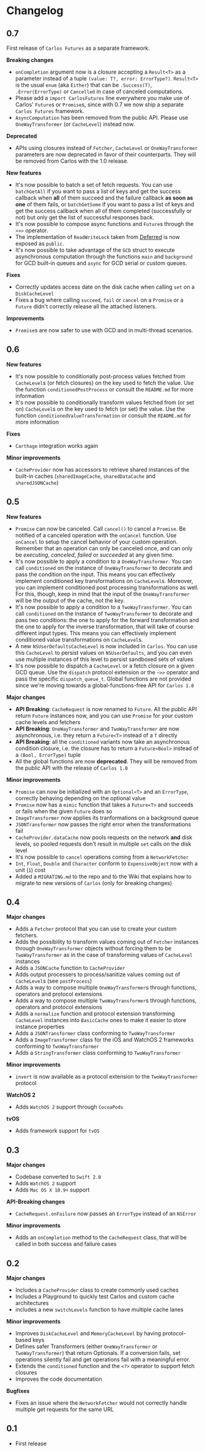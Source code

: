 # Changelog

## 0.7

First release of `Carlos Futures` as a separate framework.

**Breaking changes**
- `onCompletion` argument now is a closure accepting a `Result<T>` as a parameter instead of a tuple `(value: T?, error: ErrorType?)`. `Result<T>` is the usual `enum` (aka `Either`) that can be `.Success(T)`, `.Error(ErrorType)` or `Cancelled` in case of canceled computations.
- Please add a `import CarlosFutures` line everywhere you make use of Carlos' `Future`s or `Promise`s, since with 0.7 we now ship a separate `Carlos Futures` framework.
- `AsyncComputation` has been removed from the public API. Please use `OneWayTransformer` (or `CacheLevel`) instead now.

**Deprecated**
- APIs using closures instead of `Fetcher`, `CacheLevel` or `OneWayTransformer` parameters are now deprecated in favor of their counterparts. They will be removed from Carlos with the 1.0 release.

**New features**
- It's now possible to batch a set of fetch requests. You can use `batchGetAll` if you want to pass a list of keys and get the success callback when **all** of them succeed and the failure callback **as soon as one** of them fails, or `batchGetSome` if you want to pass a list of keys and get the success callback when all of them completed (successfully or not) but only get the list of successful responses back.
- It's now possible to compose async functions and `Future`s through the `>>>` operator.
- The implementation of `ReadWriteLock` taken from [Deferred](https://github.com/bignerdranch/Deferred) is now exposed as `public`.
- It's now possible to take advantage of the `GCD` struct to execute asynchronous computation through the functions `main` and `background` for GCD built-in queues and `async` for GCD serial or custom queues.

**Fixes**
- Correctly updates access date on the disk cache when calling `set` on a `DiskCacheLevel`
- Fixes a bug where calling `succeed`, `fail` or `cancel` on a `Promise` or a `Future` didn't correctly release all the attached listeners.

**Improvements**
- `Promise`s are now safer to use with GCD and in multi-thread scenarios.


## 0.6

**New features**
- It's now possible to conditionally post-process values fetched from `CacheLevel`s (or fetch closures) on the key used to fetch the value. Use the function `conditionedPostProcess` or consult the `README.md` for more information
- It's now possible to conditionally transform values fetched from (or set on) `CacheLevel`s on the key used to fetch (or set) the value. Use the function `conditionedValueTransformation` or consult the `README.md` for more information

**Fixes**
- `Carthage` integration works again

**Minor improvements**
- `CacheProvider` now has accessors to retrieve shared instances of the built-in caches (`sharedImageCache`, `sharedDataCache` and `sharedJSONCache`)

## 0.5

**New features**
- `Promise` can now be canceled. Call `cancel()` to cancel a `Promise`. Be notified of a canceled operation with the `onCancel` function. Use `onCancel` to setup the cancel behavior of your custom operation. Remember that an operation can only be canceled once, and can only be *executing*, *canceled*, *failed* or *succeeded* at any given time.
- It's now possible to apply a condition to a `OneWayTransformer`. You can call `conditioned` on the instance of `OneWayTransformer` to decorate and pass the condition on the input. This means you can effectively implement conditioned key transformations on `CacheLevel`s. Moreover, you can implement conditioned post processing transformations as well. For this, though, keep in mind that the input of the `OneWayTransformer` will be the output of the cache, not the key.
- It's now possible to apply a condition to a `TwoWayTransformer`. You can call `conditioned` on the instance of `TwoWayTransformer` to decorate and pass two conditions: the one to apply for the forward transformation and the one to apply for the inverse transformation, that will take of course different input types. This means you can effectively implement conditioned value transformations on `CacheLevel`s. 
- A new `NSUserDefaultsCacheLevel` is now included in `Carlos`. You can use this `CacheLevel` to persist values on `NSUserDefaults`, and you can even use multiple instances of this level to persist sandboxed sets of values
- It's now possible to dispatch a `CacheLevel` or a fetch closure on a given GCD queue. Use the `dispatch` protocol extension or the `~>>` operator and pass the  specific `dispatch_queue_t`. Global functions are not provided since we're moving towards a global-functions-free API for `Carlos 1.0`

**Major changes**
- **API Breaking**: `CacheRequest` is now renamed to `Future`. All the public API return `Future` instances now, and you can use `Promise` for your custom cache levels and fetchers
- **API Breaking**: `OneWayTransformer` and `TwoWayTransformer` are now asynchronous, i.e. they return a `Future<T>` instead of a `T` directly
- **API Breaking**: all the `conditioned` variants now take an asynchronous condition closure, i.e. the closure has to return a `Future<Bool>` instead of a `(Bool, ErrorType)` tuple
- All the global functions are now **deprecated**. They will be removed from the public API with the release of `Carlos 1.0`

**Minor improvements**
- `Promise` can now be initialized with an `Optional<T>` and an `ErrorType`, correctly behaving depending on the optional value
- `Promise` now has a `mimic` function that takes a `Future<T>` and succeeds or fails when the given `Future` does so
- `ImageTransformer` now applies its tranformations on a background queue
- `JSONTransformer` now passes the right error when the transformations fail 
- `CacheProvider.dataCache` now pools requests on the network **and** disk levels, so pooled requests don't result in multiple `set` calls on the disk level
- It's now possible to `cancel` operations coming from a `NetworkFetcher`
- `Int`, `Float`, `Double` and `Character` conform to `ExpensiveObject` now with a unit (`1`) cost
- Added a `MIGRATING.md` to the repo and to the Wiki that explains how to migrate to new versions of `Carlos` (only for breaking changes)


## 0.4

**Major changes**
- Adds a `Fetcher` protocol that you can use to create your custom fetchers.
- Adds the possibility to transform values coming out of `Fetcher` instances through `OneWayTransformer` objects without forcing them to be `TwoWayTransformer` as in the case of transforming values of `CacheLevel` instances 
- Adds a `JSONCache` function to `CacheProvider`
- Adds output processers to process/sanitize values coming out of `CacheLevel`s (see `postProcess`) 
- Adds a way to compose multiple `OneWayTransformer`s through functions, operators and protocol extensions
- Adds a way to compose multiple `TwoWayTransformer`s through functions, operators and protocol extensions
- Adds a `normalize` function and protocol extension transforming `CacheLevel` instances into `BasicCache` ones to make it easier to store instance properties
- Adds a `JSONTransformer` class conforming to `TwoWayTransformer`
- Adds a `ImageTransformer` class for the iOS and WatchOS 2 frameworks conforming to `TwoWayTransformer`
- Adds a `StringTransformer` class conforming to `TwoWayTransformer`

**Minor improvements**
- `invert` is now available as a protocol extension to the `TwoWayTransformer` protocol

**WatchOS 2**
- Adds `WatchOS 2` support through `CocoaPods`

**tvOS**
- Adds framework support for `tvOS`

## 0.3

**Major changes**
- Codebase converted to `Swift 2.0`
- Adds `WatchOS 2` support
- Adds `Mac OS X 10.9+` support

**API-Breaking changes**
- `CacheRequest.onFailure` now passes an `ErrorType` instead of an `NSError`

**Minor improvements**
- Adds an `onCompletion` method to the `CacheRequest` class, that will be called in both success and failure cases

## 0.2

**Major changes**
- Includes a `CacheProvider` class to create commonly used caches
- Includes a Playground to quickly test Carlos and custom cache architectures
- includes a new `switchLevels` function to have multiple cache lanes

**Minor improvements**
- Improves `DiskCacheLevel` and `MemoryCacheLevel` by having protocol-based keys
- Defines safer Transformers (either `OneWayTransformer` or `TwoWayTransformer`) that return Optionals. If a conversion fails, set operations silently fail and get operations fail with a meaningful error.
- Extends the `conditioned` function and the `<?>` operator to support fetch closures
- Improves the code documentation

**Bugfixes**
- Fixes an issue where the `NetworkFetcher` would not correctly handle multiple get requests for the same URL

## 0.1

- First release
